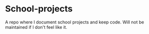 # School-projects
A repo where I document school projects and keep code. Will not be maintained if I don't feel like it.
